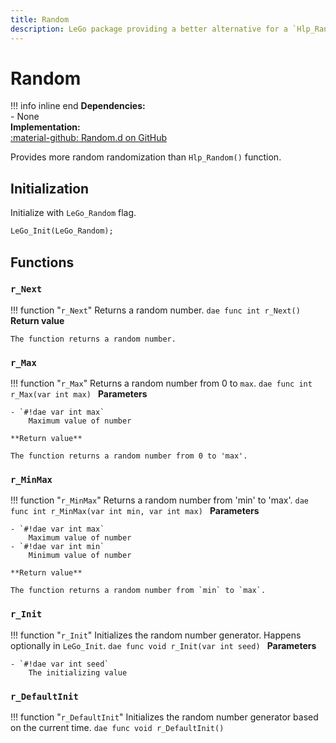 ```yaml
---
title: Random
description: LeGo package providing a better alternative for a `Hlp_Random()` function
---
```

# Random

!!! info inline end
    **Dependencies:**<br/>
    - None<br/>
    **Implementation:**<br/>
    [:material-github: Random.d on GitHub](https://github.com/Lehona/LeGo/blob/dev/Random.d)

Provides more random randomization than `Hlp_Random()` function.

## Initialization
Initialize with `LeGo_Random` flag.
```dae
LeGo_Init(LeGo_Random);
```

## Functions

### `r_Next`
!!! function "`r_Next`"
    Returns a random number.
    ```dae
    func int r_Next()
    ```
    **Return value**

    The function returns a random number.

### `r_Max`
!!! function "`r_Max`"
    Returns a random number from 0 to `max`.
    ```dae
    func int r_Max(var int max)
    ```
    **Parameters**

    - `#!dae var int max`  
        Maximum value of number

    **Return value**

    The function returns a random number from 0 to 'max'.

### `r_MinMax`
!!! function "`r_MinMax`"
    Returns a random number from 'min' to 'max'.
    ```dae
    func int r_MinMax(var int min, var int max)
    ```
    **Parameters**

    - `#!dae var int max`  
        Maximum value of number
    - `#!dae var int min`  
        Minimum value of number

    **Return value**

    The function returns a random number from `min` to `max`.

### `r_Init`
!!! function "`r_Init`"
    Initializes the random number generator. Happens optionally in `LeGo_Init`.
    ```dae
    func void r_Init(var int seed)
    ```
    **Parameters**

    - `#!dae var int seed`  
        The initializing value

### `r_DefaultInit`
!!! function "`r_DefaultInit`"
    Initializes the random number generator based on the current time.
    ```dae
    func void r_DefaultInit()
    ```

